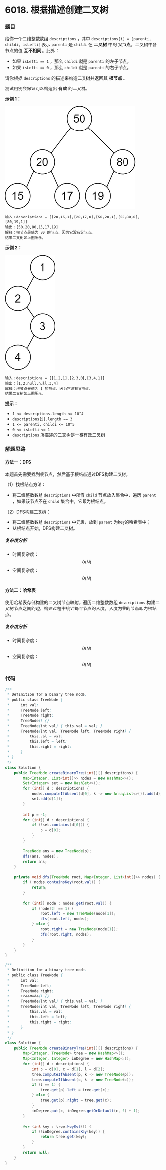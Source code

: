 # 6018. 根据描述创建二叉树

### 题目

给你一个二维整数数组 `descriptions` ，其中 `descriptions[i] = [parenti, childi, isLefti]` 表示 `parenti` 是 `childi` 在 **二叉树** 中的 **父节点**，二叉树中各节点的值 **互不相同** 。此外：

- 如果 `isLefti == 1` ，那么 `childi` 就是 `parenti` 的左子节点。
- 如果 `isLefti == 0` ，那么 `childi` 就是 `parenti` 的右子节点。

请你根据 `descriptions` 的描述来构造二叉树并返回其 **根节点** 。

测试用例会保证可以构造出 **有效** 的二叉树。

 

**示例 1：**

![img](6018%E6%A0%B9%E6%8D%AE%E6%8F%8F%E8%BF%B0%E5%88%9B%E5%BB%BA%E4%BA%8C%E5%8F%89%E6%A0%91.assets/example1drawio.png)

```
输入：descriptions = [[20,15,1],[20,17,0],[50,20,1],[50,80,0],[80,19,1]]
输出：[50,20,80,15,17,19]
解释：根节点是值为 50 的节点，因为它没有父节点。
结果二叉树如上图所示。
```

**示例 2：**

![img](6018%E6%A0%B9%E6%8D%AE%E6%8F%8F%E8%BF%B0%E5%88%9B%E5%BB%BA%E4%BA%8C%E5%8F%89%E6%A0%91.assets/example2drawio.png)

```
输入：descriptions = [[1,2,1],[2,3,0],[3,4,1]]
输出：[1,2,null,null,3,4]
解释：根节点是值为 1 的节点，因为它没有父节点。 
结果二叉树如上图所示。 
```

 

**提示：**

- `1 <= descriptions.length <= 10^4`
- `descriptions[i].length == 3`
- `1 <= parenti, childi <= 10^5`
- `0 <= isLefti <= 1`
- `descriptions` 所描述的二叉树是一棵有效二叉树

### 解题思路

#### 方法一：DFS

本题首先需要找到根节点，然后基于根结点通过DFS构建二叉树。

（1）找根结点方法：

- 将二维整数数组 `descriptions` 中所有 `child` 节点放入集合中，遍历 `parent` ，如果该节点不在 `child` 集合中，它即为根结点。

（2）DFS构建二叉树：

- 将二维整数数组 `descriptions` 中元素，放到 `parent` 为key的哈希表中；
- 从根结点开始，DFS构建二叉树。

##### 复杂度分析

- 时间复杂度：$$ O(N) $$
- 空间复杂度：$$ O(N) $$

#### 方法二：哈希表

使用哈希表存储构建的二叉树节点映射，遍历二维整数数组 `descriptions` 构建二叉树节点之间的边。构建过程中统计每个节点的入度，入度为零的节点即为根结点。

##### 复杂度分析

- 时间复杂度：$$ O(N) $$
- 空间复杂度：$$ O(N) $$

### 代码

```java
/**
 * Definition for a binary tree node.
 * public class TreeNode {
 *     int val;
 *     TreeNode left;
 *     TreeNode right;
 *     TreeNode() {}
 *     TreeNode(int val) { this.val = val; }
 *     TreeNode(int val, TreeNode left, TreeNode right) {
 *         this.val = val;
 *         this.left = left;
 *         this.right = right;
 *     }
 * }
 */
class Solution {
    public TreeNode createBinaryTree(int[][] descriptions) {
        Map<Integer, List<int[]>> nodes = new HashMap<>();
        Set<Integer> set = new HashSet<>();
        for (int[] d : descriptions) {
            nodes.computeIfAbsent(d[0], k -> new ArrayList<>()).add(d);
            set.add(d[1]);
        }

        int p = -1;
        for (int[] d : descriptions) {
            if (!set.contains(d[0])) {
                p = d[0];
            }
        }

        TreeNode ans = new TreeNode(p);
        dfs(ans, nodes);
        return ans;
    }

    private void dfs(TreeNode root, Map<Integer, List<int[]>> nodes) {
        if (!nodes.containsKey(root.val)) {
            return;
        }

        for (int[] node : nodes.get(root.val)) {
            if (node[2] == 1) {
                root.left = new TreeNode(node[1]);
                dfs(root.left, nodes);
            } else {
                root.right = new TreeNode(node[1]);
                dfs(root.right, nodes);
            }
        }
    }
}
```

```java
/**
 * Definition for a binary tree node.
 * public class TreeNode {
 *     int val;
 *     TreeNode left;
 *     TreeNode right;
 *     TreeNode() {}
 *     TreeNode(int val) { this.val = val; }
 *     TreeNode(int val, TreeNode left, TreeNode right) {
 *         this.val = val;
 *         this.left = left;
 *         this.right = right;
 *     }
 * }
 */
class Solution {
    public TreeNode createBinaryTree(int[][] descriptions) {
        Map<Integer, TreeNode> tree = new HashMap<>();
        Map<Integer, Integer> inDegree = new HashMap<>();
        for (int[] d : descriptions) {
            int p = d[0], c = d[1], l = d[2];
            tree.computeIfAbsent(p, k -> new TreeNode(p));
            tree.computeIfAbsent(c, k -> new TreeNode(c));
            if (l == 1) {
                tree.get(p).left = tree.get(c);
            } else {
                tree.get(p).right = tree.get(c);
            }
            inDegree.put(c, inDegree.getOrDefault(c, 0) + 1);
        }

        for (int key : tree.keySet()) {
            if (!inDegree.containsKey(key)) {
                return tree.get(key);
            }
        }
        return null;
    }
}
```

